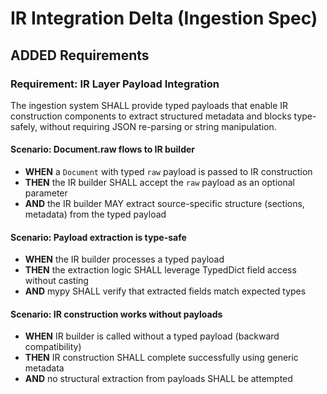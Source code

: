 # IR Integration Delta (Ingestion Spec)

## ADDED Requirements

### Requirement: IR Layer Payload Integration

The ingestion system SHALL provide typed payloads that enable IR construction components to extract structured metadata and blocks type-safely, without requiring JSON re-parsing or string manipulation.

#### Scenario: Document.raw flows to IR builder

- **WHEN** a `Document` with typed `raw` payload is passed to IR construction
- **THEN** the IR builder SHALL accept the `raw` payload as an optional parameter
- **AND** the IR builder MAY extract source-specific structure (sections, metadata) from the typed payload

#### Scenario: Payload extraction is type-safe

- **WHEN** the IR builder processes a typed payload
- **THEN** the extraction logic SHALL leverage TypedDict field access without casting
- **AND** mypy SHALL verify that extracted fields match expected types

#### Scenario: IR construction works without payloads

- **WHEN** IR builder is called without a typed payload (backward compatibility)
- **THEN** IR construction SHALL complete successfully using generic metadata
- **AND** no structural extraction from payloads SHALL be attempted

